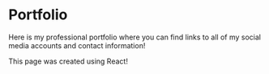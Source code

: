 # Portfolio
Here is my professional portfolio where you can find links to all of my social media accounts and contact information!


This page was created using React!
